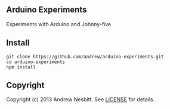 ## Arduino Experiments

Experiments with Arduino and Johnny-five

## Install

    git clone https://github.com/andrew/arduino-experiments.git
    cd arduino-experiments
    npm install

## Copyright

Copyright (c) 2013 Andrew Nesbitt. See [LICENSE](https://github.com/andrew/arduino-experiments/blob/master/LICENSE) for details.
